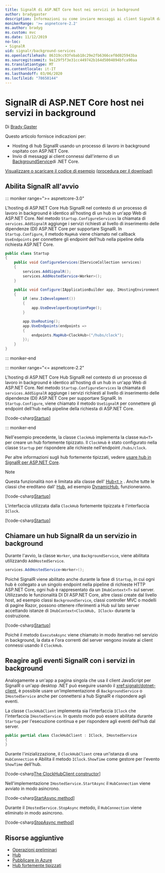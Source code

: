 ```yaml
---
title: SignalR di ASP.NET Core host nei servizi in background
author: bradygaster
description: Informazioni su come inviare messaggi ai client SignalR dalle classi BackgroundService di .NET Core.
monikerRange: '>= aspnetcore-2.2'
ms.author: bradyg
ms.custom: mvc
ms.date: 11/12/2019
no-loc:
- SignalR
uid: signalr/background-services
ms.openlocfilehash: 86319cc93febab18c29e2fb6366cef0d025943ba
ms.sourcegitcommit: 9a129f5f3e31cc449742b164d5004894bfca90aa
ms.translationtype: MT
ms.contentlocale: it-IT
ms.lasthandoff: 03/06/2020
ms.locfileid: "78658144"
---
```

# <a name="host-aspnet-core-opno-locsignalr-in-background-services"></a>SignalR di ASP.NET Core host nei servizi in background

Di [Brady Gaster](https://twitter.com/bradygaster)

Questo articolo fornisce indicazioni per:

* Hosting di hub SignalR usando un processo di lavoro in background ospitato con ASP.NET Core.
* Invio di messaggi ai client connessi dall'interno di un [BackgroundService](xref:Microsoft.Extensions.Hosting.BackgroundService)di .NET Core.

[Visualizzare o scaricare il codice di esempio](https://github.com/dotnet/AspNetCore.Docs/tree/master/aspnetcore/signalr/background-service/sample/) [(procedura per il download)](xref:index#how-to-download-a-sample)

## <a name="enable-opno-locsignalr-in-startup"></a>Abilita SignalR all'avvio

::: moniker range=">= aspnetcore-3.0"

L'hosting di ASP.NET Core Hub SignalR nel contesto di un processo di lavoro in background è identico all'hosting di un hub in un'app Web di ASP.NET Core. Nel metodo `Startup.ConfigureServices` la chiamata di `services.AddSignalR` aggiunge i servizi richiesti al livello di inserimento delle dipendenze (DI) ASP.NET Core per supportare SignalR. In `Startup.Configure`, il metodo `MapHub` viene chiamato nel callback `UseEndpoints` per connettere gli endpoint dell'hub nella pipeline della richiesta ASP.NET Core.

```csharp
public class Startup
{
    public void ConfigureServices(IServiceCollection services)
    {
        services.AddSignalR();
        services.AddHostedService<Worker>();
    }

    public void Configure(IApplicationBuilder app, IHostingEnvironment env)
    {
        if (env.IsDevelopment())
        {
            app.UseDeveloperExceptionPage();
        }

        app.UseRouting();
        app.UseEndpoints(endpoints =>
        {
            endpoints.MapHub<ClockHub>("/hubs/clock");
        });
    }
}
```

::: moniker-end

::: moniker range="<= aspnetcore-2.2"

L'hosting di ASP.NET Core Hub SignalR nel contesto di un processo di lavoro in background è identico all'hosting di un hub in un'app Web di ASP.NET Core. Nel metodo `Startup.ConfigureServices` la chiamata di `services.AddSignalR` aggiunge i servizi richiesti al livello di inserimento delle dipendenze (DI) ASP.NET Core per supportare SignalR. In `Startup.Configure`, viene chiamato il metodo `UseSignalR` per connettere gli endpoint dell'hub nella pipeline della richiesta di ASP.NET Core.

[!code-csharp[Startup](background-service/sample/Server/Startup.cs?name=Startup)]

::: moniker-end

Nell'esempio precedente, la classe `ClockHub` implementa la classe `Hub<T>` per creare un hub fortemente tipizzato. Il `ClockHub` è stato configurato nella classe `Startup` per rispondere alle richieste nell'endpoint `/hubs/clock`.

Per altre informazioni sugli hub fortemente tipizzati, vedere [usare hub in SignalR per ASP.NET Core](xref:signalr/hubs#strongly-typed-hubs).

> [!NOTE]
> Questa funzionalità non è limitata alla classe dell' [Hub\<t >](xref:Microsoft.AspNetCore.SignalR.Hub`1) . Anche tutte le classi che ereditano dall' [Hub](xref:Microsoft.AspNetCore.SignalR.Hub), ad esempio [DynamicHub](xref:Microsoft.AspNetCore.SignalR.DynamicHub), funzioneranno.

[!code-csharp[Startup](background-service/sample/Server/ClockHub.cs?name=ClockHub)]

L'interfaccia utilizzata dalla `ClockHub` fortemente tipizzata è l'interfaccia `IClock`.

[!code-csharp[Startup](background-service/sample/HubServiceInterfaces/IClock.cs?name=IClock)]

## <a name="call-a-opno-locsignalr-hub-from-a-background-service"></a>Chiamare un hub SignalR da un servizio in background

Durante l'avvio, la classe `Worker`, una `BackgroundService`, viene abilitata utilizzando `AddHostedService`.

```csharp
services.AddHostedService<Worker>();
```

Poiché SignalR viene abilitato anche durante la fase di `Startup`, in cui ogni hub è collegato a un singolo endpoint nella pipeline di richieste HTTP ASP.NET Core, ogni hub è rappresentato da un `IHubContext<T>` sul server. Utilizzando le funzionalità DI DI ASP.NET Core, altre classi create dal livello host, ad esempio classi `BackgroundService`, classi controller MVC o modelli di pagine Razor, possono ottenere riferimenti a Hub sul lato server accettando istanze di `IHubContext<ClockHub, IClock>` durante la costruzione.

[!code-csharp[Startup](background-service/sample/Server/Worker.cs?name=Worker)]

Poiché il metodo `ExecuteAsync` viene chiamato in modo iterativo nel servizio in background, la data e l'ora correnti del server vengono inviate ai client connessi usando il `ClockHub`.

## <a name="react-to-opno-locsignalr-events-with-background-services"></a>Reagire agli eventi SignalR con i servizi in background

Analogamente a un'app a pagina singola che usa il client JavaScript per SignalR o un'app desktop .NET può eseguire usando il <xref:signalr/dotnet-client>, è possibile usare un'implementazione di `BackgroundService` o `IHostedService` anche per connettersi a hub SignalR e rispondere agli eventi.

La classe `ClockHubClient` implementa sia l'interfaccia `IClock` che l'interfaccia `IHostedService`. In questo modo può essere abilitata durante `Startup` per l'esecuzione continua e per rispondere agli eventi dell'hub dal server.

```csharp
public partial class ClockHubClient : IClock, IHostedService
{
}
```

Durante l'inizializzazione, il `ClockHubClient` crea un'istanza di una `HubConnection` e Abilita il metodo `IClock.ShowTime` come gestore per l'evento `ShowTime` dell'hub.

[!code-csharp[The ClockHubClient constructor](background-service/sample/Clients.ConsoleTwo/ClockHubClient.cs?name=ClockHubClientCtor)]

Nell'implementazione `IHostedService.StartAsync` il `HubConnection` viene avviato in modo asincrono.

[!code-csharp[StartAsync method](background-service/sample/Clients.ConsoleTwo/ClockHubClient.cs?name=StartAsync)]

Durante il `IHostedService.StopAsync` metodo, il `HubConnection` viene eliminato in modo asincrono.

[!code-csharp[StopAsync method](background-service/sample/Clients.ConsoleTwo/ClockHubClient.cs?name=StopAsync)]

## <a name="additional-resources"></a>Risorse aggiuntive

* [Operazioni preliminari](xref:tutorials/signalr)
* [Hub](xref:signalr/hubs)
* [Pubblicare in Azure](xref:signalr/publish-to-azure-web-app)
* [Hub fortemente tipizzati](xref:signalr/hubs#strongly-typed-hubs)
